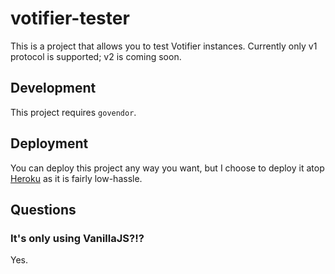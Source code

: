 # votifier-tester

This is a project that allows you to test Votifier instances. Currently only v1 protocol is supported; v2 is coming soon.

## Development

This project requires `govendor`.

## Deployment

You can deploy this project any way you want, but I choose to deploy it atop [Heroku](https://www.heroku.com) as it is fairly low-hassle.

## Questions

### It's only using VanillaJS?!?

Yes.